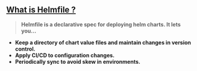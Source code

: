 ## [What is Helmfile ?](https://helmfile.readthedocs.io/en/latest/#about) 

> **Helmfile is a declarative spec for deploying helm charts. It lets you…**

* **Keep a directory of chart value files and maintain changes in version control.**
* **Apply CI/CD to configuration changes.**
* **Periodically sync to avoid skew in environments.**

